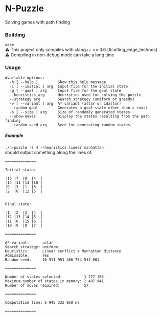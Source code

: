 # N-Puzzle
Solving games with path finding

### Building
`make`  
:warning: This project only compiles with clang++ >= 3.6 (#cutting_edge_technos)  
:warning: Compiling in non-debug mode can take a long time

### Usage
```
Available options:
  -h [ --help ]         Show this help message
  -i [ --initial ] arg  Input file for the initial state
  -g [ --goal ] arg     Input file for the goal state
  --heuristics arg      Heuristics used for solving the puzzle
  --strategy arg        Search strategy (uniform or greedy)
  -v [ --variant ] arg  A* variant (astar or idastar)
  --random-goal         Generates a goal state other than a snail
  -s [ --size ] arg     Size of randomly generated states
  --show-moves          Display the states resulting from the path finding
  --random-seed arg     Seed for generating random states
```

##### Example
`./n-puzzle -s 4 --heuristics linear manhattan`  
should output something along the lines of:
```
==============

Initial state:

|15 |7  |8  |4  |
|14 |11 |13 |10 |
|9  |3  |1  |6  |
|2  |0  |12 |5  |


Final state:

|1  |2  |3  |4  |
|12 |13 |14 |5  |
|11 |0  |15 |6  |
|10 |9  |8  |7  |

==============

A* variant:      astar
Search strategy: uniform
Heuristics:      Linear conflict + Manhattan distance
Admissible:      Yes
Random seed:     10 911 951 466 754 511 061

==============

Number of states selected:          1 277 156
Maximum number of states in memory: 2 407 941
Number of moves required:           57

==============

Computation time: 6 945 332 950 ns

==============
```
